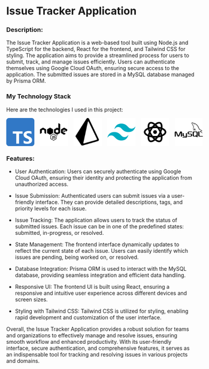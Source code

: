 # Issue Tracker Application

### Description:
The Issue Tracker Application is a web-based tool built using Node.js and TypeScript for the backend, React for the frontend, and Tailwind CSS for styling. The application aims to provide a streamlined process for users to submit, track, and manage issues efficiently. Users can authenticate themselves using Google Cloud OAuth, ensuring secure access to the application. The submitted issues are stored in a MySQL database managed by Prisma ORM.

### My Technology Stack
Here are the technologies I used in this project:

<div style="display: flex; flex-direction: row;">
<img src="Images/typescript.png" width="75" height="75" style="margin-right: 15px;">
<img src="Images/icons8-nodejs-128.png" width="75" height="75" style="margin-right: 15px;">
<img src="Images/icons8-prisma-orm-100.png" width="75" height="75" style="margin-right: 15px;">
<img src="Images/icons8-tailwind-css-144.png" width="75" height="75" style="margin-right: 15px;">
<img src="Images/icons8-react-120.png" width="75" height="75" style="margin-right: 15px;">
<img src="Images/icons8-mysql-100.png" width="75" height="75" style="margin-right: 15px;">
</div>


### Features:

- User Authentication: Users can securely authenticate using Google Cloud OAuth, ensuring their identity and protecting the application from unauthorized access.

- Issue Submission: Authenticated users can submit issues via a user-friendly interface. They can provide detailed descriptions, tags, and priority levels for each issue.

- Issue Tracking: The application allows users to track the status of submitted issues. Each issue can be in one of the predefined states: submitted, in-progress, or resolved.

- State Management: The frontend interface dynamically updates to reflect the current state of each issue. Users can easily identify which issues are pending, being worked on, or resolved.

- Database Integration: Prisma ORM is used to interact with the MySQL database, providing seamless integration and efficient data handling.

- Responsive UI: The frontend UI is built using React, ensuring a responsive and intuitive user experience across different devices and screen sizes.

- Styling with Tailwind CSS: Tailwind CSS is utilized for styling, enabling rapid development and customization of the user interface.



Overall, the Issue Tracker Application provides a robust solution for teams and organizations to effectively manage and resolve issues, ensuring smooth workflow and enhanced productivity. With its user-friendly interface, secure authentication, and comprehensive features, it serves as an indispensable tool for tracking and resolving issues in various projects and domains.
